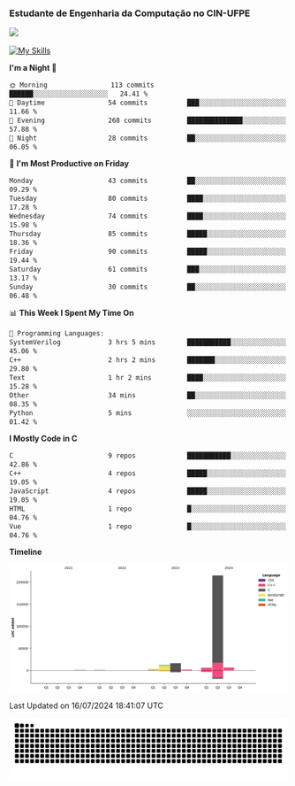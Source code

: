 
### Estudante de Engenharia da Computação no CIN-UFPE
<div>
      <!--<img width=400 src="https://github-readme-stats.vercel.app/api?username=Zed201&show_icons=true&theme=tokyonight" /-->
      <img width=400 src='https://leetcode.card.workers.dev/Zed201?theme=nord&font=baloo&extension=null' />
</div>


[![My Skills](https://skillicons.dev/icons?i=c,cpp,py,java,neovim&theme=dark)](https://skillicons.dev)

<!--START_SECTION:waka-->
**I'm a Night 🦉** 

```text
🌞 Morning                113 commits         ██████░░░░░░░░░░░░░░░░░░░   24.41 % 
🌆 Daytime                54 commits          ███░░░░░░░░░░░░░░░░░░░░░░   11.66 % 
🌃 Evening                268 commits         ██████████████░░░░░░░░░░░   57.88 % 
🌙 Night                  28 commits          ██░░░░░░░░░░░░░░░░░░░░░░░   06.05 % 
```
📅 **I'm Most Productive on Friday** 

```text
Monday                   43 commits          ██░░░░░░░░░░░░░░░░░░░░░░░   09.29 % 
Tuesday                  80 commits          ████░░░░░░░░░░░░░░░░░░░░░   17.28 % 
Wednesday                74 commits          ████░░░░░░░░░░░░░░░░░░░░░   15.98 % 
Thursday                 85 commits          █████░░░░░░░░░░░░░░░░░░░░   18.36 % 
Friday                   90 commits          █████░░░░░░░░░░░░░░░░░░░░   19.44 % 
Saturday                 61 commits          ███░░░░░░░░░░░░░░░░░░░░░░   13.17 % 
Sunday                   30 commits          ██░░░░░░░░░░░░░░░░░░░░░░░   06.48 % 
```


📊 **This Week I Spent My Time On** 

```text
💬 Programming Languages: 
SystemVerilog            3 hrs 5 mins        ███████████░░░░░░░░░░░░░░   45.06 % 
C++                      2 hrs 2 mins        ███████░░░░░░░░░░░░░░░░░░   29.80 % 
Text                     1 hr 2 mins         ████░░░░░░░░░░░░░░░░░░░░░   15.28 % 
Other                    34 mins             ██░░░░░░░░░░░░░░░░░░░░░░░   08.35 % 
Python                   5 mins              ░░░░░░░░░░░░░░░░░░░░░░░░░   01.42 % 
```

**I Mostly Code in C** 

```text
C                        9 repos             ███████████░░░░░░░░░░░░░░   42.86 % 
C++                      4 repos             █████░░░░░░░░░░░░░░░░░░░░   19.05 % 
JavaScript               4 repos             █████░░░░░░░░░░░░░░░░░░░░   19.05 % 
HTML                     1 repo              █░░░░░░░░░░░░░░░░░░░░░░░░   04.76 % 
Vue                      1 repo              █░░░░░░░░░░░░░░░░░░░░░░░░   04.76 % 
```



**Timeline**

![Lines of Code chart](https://raw.githubusercontent.com/Zed201/Zed201/master/assets/bar_graph.png)


 Last Updated on 16/07/2024 18:41:07 UTC
<!--END_SECTION:waka-->

<picture>
  <source media="(prefers-color-scheme: dark)" srcset="https://github.com/Zed201/Zed201/blob/output/github-contribution-grid-snake-dark.svg" />
  <img alt="github-snake" src="https://github.com/Zed201/Zed201/blob/output/github-contribution-grid-snake-dark.svg" />
</picture>
